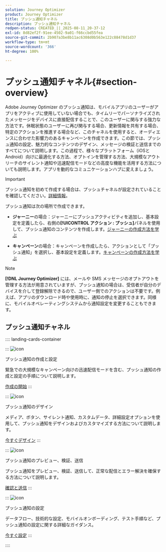 ```yaml
---
solution: Journey Optimizer
product: Journey Optimizer
title: プッシュ通知チャネル
description: プッシュ通知チャネル
redpen-status: CREATED_||_2025-08-11_20-37-12
exl-id: 8d82ef2f-91ee-4502-9a01-f66ccbd55fea
source-git-commit: 2b907a3be8b11ac6308d0b563e122c88478d1d37
workflow-type: tm+mt
source-wordcount: '366'
ht-degree: 100%

---
```


# プッシュ通知チャネル{#section-overview}

Adobe Journey Optimizer のプッシュ通知は、モバイルアプリのユーザーがアプリをアクティブに使用していない場合でも、タイムリーでパーソナライズされたメッセージをデバイスに直接配信することで、このユーザーに関与する強力な方法です。休眠状態のユーザーに再び関与する場合、更新情報を共有する場合、特定のアクションを推進する場合など、このチャネルを使用すると、オーディエンスに合わせた影響力のあるキャンペーンを作成できます。この節では、プッシュ通知の設定、魅力的なコンテンツのデザイン、メッセージの検証と送信までのすべてについて説明します。この過程で、様々なプラットフォーム（iOSとAndroid）向けに最適化する方法、オプトインを管理する方法、大規模なアウトリーチのサイレント通知や迅速配信モードなどの高度な機能を活用する方法についても説明します。アプリを動的なコミュニケーションハブに変えましょう。

>[!IMPORTANT]
>
>プッシュ通知を初めて作成する場合は、プッシュチャネルが設定されていることを確認してください。[詳細情報](../using/push/push-configuration.md)。


プッシュ通知は次の場所で作成できます。

* **ジャーニー**&#x200B;の場合：ジャーニーにプッシュアクティビティを追加し、基本設定を定義したら、右側の&#x200B;**[!UICONTROL アクション : プッシュ]**&#x200B;パネルを使用して、プッシュ通知のコンテンツを作成します。[ジャーニーの作成方法を学ぶ](../using/building-journeys/journey-gs.md)

* **キャンペーン**&#x200B;の場合：キャンペーンを作成したら、アクションとして「プッシュ通知」を選択し、基本設定を定義します。[キャンペーンの作成方法を学ぶ](../using/campaigns/create-campaign.md#configure)


>[!NOTE]
>
>**[!DNL Journey Optimizer]** には、メールや SMS メッセージのオプトアウトを管理する方法が用意されていますが、プッシュ通知の場合は、受信者が自分のデバイスを介して登録解除できるので、ユーザー側でのアクションは不要です。例えば、アプリのダウンロード時や使用時に、通知の停止を選択できます。同様に、モバイルオペレーティングシステムから通知設定を変更することもできます。


## プッシュ通知チャネル

:::: landing-cards-container

:::
![icon](https://cdn.experienceleague.adobe.com/icons/circle-play.svg?lang=ja)

プッシュ通知の作成と設定

緊急での大規模なキャンペーン向けの迅速配信モードを含む、プッシュ通知の作成と設定の手順について説明します。

[作成の開始](../using/push/create-push.md)
:::

:::
![icon](https://cdn.experienceleague.adobe.com/icons/puzzle-piece.svg?lang=ja)

プッシュ通知のデザイン

メディア、ボタン、サイレント通知、カスタムデータ、詳細設定オプションを使用して、プッシュ通知をデザインおよびカスタマイズする方法について説明します。

[今すぐデザイン](../using/push/design-push.md)
:::

:::
![icon](https://cdn.experienceleague.adobe.com/icons/list-check.svg?lang=ja)

プッシュ通知のプレビュー、検証、送信

プッシュ通知をプレビュー、検証、送信して、正常な配信とエラー解決を確保する方法について説明します。

[確認と送信](../using/push/send-push.md)
:::

:::
![icon](https://cdn.experienceleague.adobe.com/icons/gear.svg?lang=ja)

プッシュ通知の設定

データフロー、技術的な設定、モバイルオンボーディング、テスト手順など、プッシュ通知の設定に関する詳細なガイダンス。

[今すぐ設定](../using/push/push-configuration.md)
:::

::::
